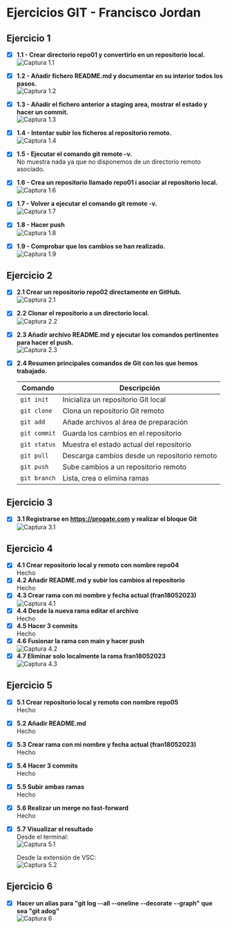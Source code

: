 # Ejercicios GIT - Francisco Jordan
## **Ejercicio 1**
- [x] **1.1 - Crear directorio repo01 y convertirlo en un repositorio local.**  
  ![Captura 1.1](./Screenshots/Captura%201-1.png "Se puede comprobar que al inicializar el repositorio, aparece la palabra (master) al final del directorio de trabajo actual")
- [x] **1.2 - Añadir fichero README.md y documentar en su interior todos los pasos.**  
    ![Captura 1.2](./Screenshots/Captura%201-2.png "¡Ya estas dentro del archivo!")
- [x] **1.3 - Añadir el fichero anterior a staging area, mostrar el estado y hacer un commit.**  
    ![Captura 1.3](./Screenshots/Captura%201-3.png "Se encuentra actualmente en el repositorio local")
- [x] **1.4 - Intentar subir los ficheros al repositorio remoto.**  
    ![Captura 1.4](./Screenshots/Captura%201-4.png "El repositorio local existe, pero aun no existe un repositorio remoto al que hacer el push")
- [x] **1.5 - Ejecutar el comando git remote -v.**  
    No muestra nada ya que no disponemos de un directorio remoto asociado.
- [x] **1.6 - Crea un repositorio llamado repo01 i asociar al repositorio local.**  
    ![Captura 1.6](./Screenshots/Captura%201-5.png "El repositorio remoto existe")

- [x] **1.7 - Volver a ejecutar el comando git remote -v.**  
    ![Captura 1.7](./Screenshots/Captura%201-6.png "Ahora si que muestra los datos del repositorio remoto") 
- [x] **1.8 - Hacer push**  
    ![Captura 1.8](./Screenshots/Captura%201-7.png "Push realizado")
- [x] **1.9 - Comprobar que los cambios se han realizado.**  
     ![Captura 1.9](./Screenshots/Captura%201-8.png "El directorio remoto contiene el archivo README.md i la carpeta que contiene las capturas del ejercicio, con su contenido incluido")

## **Ejercicio 2**
- [x] **2.1 Crear un repositorio repo02 directamente en GitHub.**  
    ![Captura 2.1](./Screenshots/Captura%202-1.png "Repositorio creado")
- [x] **2.2 Clonar el repositorio a un directorio local.**  
    ![Captura 2.2](./Screenshots/Captura%202-2.png "Clonación realizada")
- [x] **2.3 Añadir archivo README.md y ejecutar los comandos pertinentes para hacer el push.**  
    ![Captura 2.3](./Screenshots/Captura%202-3.png "README.md creado y push realizado, mostrando los comandos")
- [x] **2.4 Resumen principales comandos de Git con los que hemos trabajado.**  
  
    | Comando       | Descripción                                             |
    |---------------|---------------------------------------------------------|
    | `git init`    | Inicializa un repositorio Git local                     |
    | `git clone`   | Clona un repositorio Git remoto                         |
    | `git add`     | Añade archivos al área de preparación                   |
    | `git commit`  | Guarda los cambios en el repositorio                    |
    | `git status`  | Muestra el estado actual del repositorio                |
    | `git pull`    | Descarga cambios desde un repositorio remoto            |
    | `git push`    | Sube cambios a un repositorio remoto                    |
    | `git branch`  | Lista, crea o elimina ramas                             |

## **Ejercicio 3**  

- [x] **3.1 Registrarse en https://progate.com y realizar el bloque Git**  
    ![Captura 3.1](./Screenshots/Captura%203-1.png "Curso completado")

## **Ejercicio 4**  
- [x] **4.1 Crear repositorio local y remoto con nombre repo04**  
    Hecho  
- [x] **4.2 Añadir README.md y subir los cambios al repositorio**  
    Hecho  
- [x] **4.3 Crear rama con mi nombre y fecha actual (fran18052023)**  
    ![Captura 4.1](./Screenshots/Captura%204-1.png "Rama creada")
- [x] **4.4 Desde la nueva rama editar el archivo**  
    Hecho
- [x] **4.5 Hacer 3 commits**  
    Hecho  
- [x] **4.6 Fusionar la rama con main y hacer push**  
    ![Captura 4.2](./Screenshots/Captura%204-2.png "Rama fusionada y push realizado")
- [x] **4.7 Eliminar solo localmente la rama fran18052023**  
    ![Captura 4.3](./Screenshots/Captura%204-3.png "Rama eliminada localmente")

## **Ejercicio 5**
- [x] **5.1 Crear repositorio local y remoto con nombre repo05**  
    Hecho  
- [x] **5.2 Añadir README.md**  
    Hecho  
- [x] **5.3 Crear rama con mi nombre y fecha actual (fran18052023)**  
    Hecho  
- [x] **5.4 Hacer 3 commits**  
    Hecho  
- [x] **5.5 Subir ambas ramas**  
    Hecho  
- [x] **5.6 Realizar un merge no fast-forward**  
    Hecho
- [x] **5.7 Visualizar el resultado**  
    Desde el terminal:  
    ![Captura 5.1](./Screenshots/Captura%205-1.png "Resultado del merge a través de consola")  

    Desde  la extensión de VSC:  
    ![Captura 5.2](./Screenshots/Captura%205-2.png "Resultado del merge a través de la extensión VSC")  

## **Ejercicio 6**  
- [x] **Hacer un alias para "git log --all --oneline --decorate --graph" que sea "git adog"**  
    ![Captura 6](./Screenshots/Captura%206.png "Creación del alias \"adog\" y comprobación") 
  